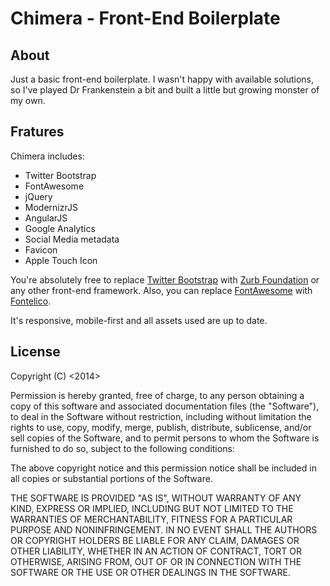 # Chimera - Front-End Boilerplate


## About

Just a basic front-end boilerplate. I wasn't happy with available solutions, so I've played Dr Frankenstein a bit and built a little but growing monster of my own.


## Fratures

Chimera includes:

- Twitter Bootstrap
- FontAwesome
- jQuery
- ModernizrJS
- AngularJS
- Google Analytics
- Social Media metadata
- Favicon
- Apple Touch Icon

You're absolutely free to replace [Twitter Bootstrap](http://getbootstrap.com/) with [Zurb Foundation](http://foundation.zurb.com/) or any other front-end framework. Also, you can replace [FontAwesome](http://fortawesome.github.io/Font-Awesome/) with [Fontelico](https://github.com/fontello/fontelico.font).

It's responsive, mobile-first and all assets used are up to date. 


## License

Copyright (C) <2014> <Milos Zorica>

Permission is hereby granted, free of charge, to any person obtaining a copy of this software and associated documentation files (the "Software"), to deal in the Software without restriction, including without limitation the rights to use, copy, modify, merge, publish, distribute, sublicense, and/or sell copies of the Software, and to permit persons to whom the Software is furnished to do so, subject to the following conditions:

The above copyright notice and this permission notice shall be included in all copies or substantial portions of the Software.

THE SOFTWARE IS PROVIDED "AS IS", WITHOUT WARRANTY OF ANY KIND, EXPRESS OR IMPLIED, INCLUDING BUT NOT LIMITED TO THE WARRANTIES OF MERCHANTABILITY, FITNESS FOR A PARTICULAR PURPOSE AND NONINFRINGEMENT. IN NO EVENT SHALL THE AUTHORS OR COPYRIGHT HOLDERS BE LIABLE FOR ANY CLAIM, DAMAGES OR OTHER LIABILITY, WHETHER IN AN ACTION OF CONTRACT, TORT OR OTHERWISE, ARISING FROM, OUT OF OR IN CONNECTION WITH THE SOFTWARE OR THE USE OR OTHER DEALINGS IN THE SOFTWARE.